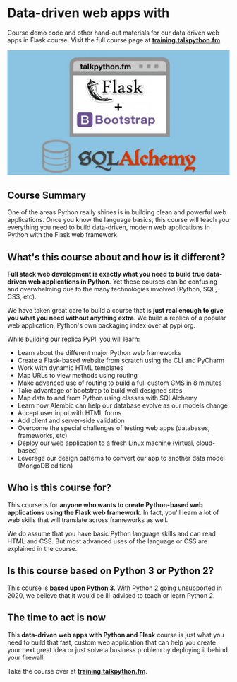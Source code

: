 # Data-driven web apps with 

Course demo code and other hand-out materials for our data driven web apps in Flask course. Visit the full course page at **[training.talkpython.fm](https://training.talkpython.fm/courses/explore_flask/building-data-driven-web-applications-in-python-with-flask-sqlalchemy-and-bootstrap)**

[![](readme_materials/flask-data-web-apps.jpg)](https://training.talkpython.fm/courses/explore_flask/building-data-driven-web-applications-in-python-with-flask-sqlalchemy-and-bootstrap)

## Course Summary

One of the areas Python really shines is in building clean and powerful web applications. Once you know the language basics, this course will teach you everything you need to build data-driven, modern web applications in Python with the Flask web framework.

## What's this course about and how is it different?

**Full stack web development is exactly what you need to build true data-driven web applications in Python**. Yet these courses can be confusing and overwhelming due to the many technologies involved (Python, SQL, CSS, etc).

We have taken great care to build a course that is **just real enough to give you what you need without anything extra**. We build a replica of a popular web application, Python's own packaging index over at pypi.org.

While building our replica PyPI, you will learn:

* Learn about the different major Python web frameworks
* Create a Flask-based website from scratch using the CLI and PyCharm
* Work with dynamic HTML templates
* Map URLs to view methods using routing
* Make advanced use of routing to build a full custom CMS in 8 minutes
* Take advantage of bootstrap to build well designed sites
* Map data to and from Python using classes with SQLAlchemy
* Learn how Alembic can help our database evolve as our models change
* Accept user input with HTML forms
* Add client and server-side validation
* Overcome the special challenges of testing web apps (databases, frameworks, etc)
* Deploy our web application to a fresh Linux machine (virtual, cloud-based)
* Leverage our design patterns to convert our app to another data model (MongoDB edition)

## Who is this course for?

This course is for **anyone who wants to create Python-based web applications using the Flask web framework**. In fact, you'll learn a lot of web skills that will translate across frameworks as well.

We do assume that you have basic Python language skills and can read HTML and CSS. But most advanced uses of the language or CSS are explained in the course.

## Is this course based on Python 3 or Python 2?

This course is **based upon Python 3**. With Python 2 going unsupported in 2020, we believe that it would be ill-advised to teach or learn Python 2.

## The time to act is now

This **data-driven web apps with Python and Flask** course is just what you need to build that fast, custom web application that can help you create your next great idea or just solve a business problem by deploying it behind your firewall.

Take the course over at **[training.talkpython.fm](https://training.talkpython.fm/courses/explore_flask/building-data-driven-web-applications-in-python-with-flask-sqlalchemy-and-bootstrap)**.